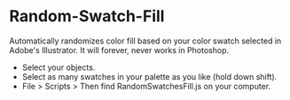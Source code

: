 Random-Swatch-Fill
==================

Automatically randomizes color fill based on your color swatch selected in Adobe's Illustrator. It will forever, never works in Photoshop.

  - Select your objects.
  - Select as many swatches in your palette as you like (hold down shift).
  - File > Scripts > Then find RandomSwatchesFill.js on your computer.